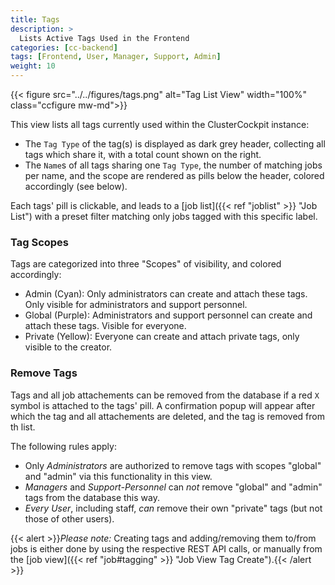 ```yaml
---
title: Tags
description: >
  Lists Active Tags Used in the Frontend
categories: [cc-backend]
tags: [Frontend, User, Manager, Support, Admin]
weight: 10
---
```


{{< figure src="../../figures/tags.png" alt="Tag List View" width="100%" class="ccfigure mw-md">}}

This view lists all tags currently used within the ClusterCockpit instance:

* The `Tag Type` of the tag(s) is displayed as dark grey header, collecting all tags which share it, with a total count shown on the right.
* The `Name`s of all tags sharing one `Tag Type`, the number of matching jobs per name, and the scope are rendered as pills below the header, colored accordingly (see below).

Each tags' pill is clickable, and leads to a [job list]({{< ref "joblist" >}} "Job List") with a preset filter matching only jobs tagged with this specific label.

### Tag Scopes

Tags are categorized into three "Scopes" of visibility, and colored accordingly:

* Admin (Cyan): Only administrators can create and attach these tags. Only visible for administrators and support personnel.
* Global (Purple): Administrators and support personnel can create and attach these tags. Visible for everyone.
* Private (Yellow): Everyone can create and attach private tags, only visible to the creator.

### Remove Tags

Tags and all job attachements can be removed from the database if a red `X` symbol is attached to the tags' pill. A confirmation popup will appear after which the tag and all attachements are deleted, and the tag is removed from th list.

The following rules apply:

* Only _Administrators_ are authorized to remove tags with scopes "global" and "admin" via this functionality in this view.
* _Managers_ and _Support-Personnel_ can _not_ remove "global" and "admin" tags from the database this way.
* _Every User_, including staff, _can_ remove their own "private" tags (but not those of other users).

{{< alert >}}*Please note:* Creating tags and adding/removing them to/from jobs is either done by using the respective REST API calls, or manually from the [job view]({{< ref "job#tagging" >}} "Job View Tag Create").{{< /alert >}}